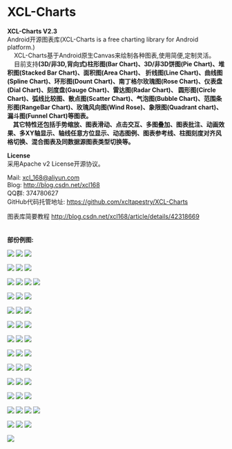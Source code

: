 XCL-Charts
==========

<b>XCL-Charts V2.3</b><br/>
  Android开源图表库(XCL-Charts is a free charting library for Android platform.) <br/>
 &nbsp;&nbsp;&nbsp;&nbsp;XCL-Charts基于Android原生Canvas来绘制各种图表,使用简便,定制灵活。<br/>
 &nbsp;&nbsp;&nbsp;&nbsp;目前支持<b>(3D/非3D,背向式)柱形图(Bar Chart)、3D/非3D饼图(Pie Chart)、堆积图(Stacked Bar Chart)、面积图(Area Chart)、
 折线图(Line Chart)、曲线图(Spline Chart)、环形图(Dount Chart)、南丁格尔玫瑰图(Rose Chart)、仪表盘(Dial Chart)、刻度盘(Gauge Chart)、雷达图(Radar Chart)、
 圆形图(Circle Chart)、弧线比较图、散点图(Scatter Chart)、气泡图(Bubble Chart)、范围条形图(RangeBar Chart)、玫瑰风向图(Wind Rose)、象限图(Quadrant chart)、漏斗图(Funnel Chart)等图表。<br/>
 &nbsp;&nbsp;&nbsp;&nbsp;其它特性还包括手势缩放、图表滑动、点击交互、多图叠加、图表批注、动画效果、多XY轴显示、轴线任意方位显示、动态图例、图表参考线、柱图刻度对齐风格切换、混合图表及同数据源图表类型切换等。</b><br/> 
 
 <b>License</b><br/>
      采用Apache v2 License开源协议。<br/>
 
  Mail: xcl_168@aliyun.com <br/>
  Blog: http://blog.csdn.net/xcl168 <br/>
 QQ群: 374780627
<br/> 
GitHub代码托管地址:
https://github.com/xcltapestry/XCL-Charts <br/>		

图表库简要教程
http://blog.csdn.net/xcl168/article/details/42318669 <br/>	
<br/>
 <b>部份例图:</b><br/> 
 
![](https://raw.githubusercontent.com/xcltapestry/XCL-Charts/master/screens/barpiechart.png)
![](https://raw.githubusercontent.com/xcltapestry/XCL-Charts/master/screens/area_ln_pie_chart.png)
![](https://raw.githubusercontent.com/xcltapestry/XCL-Charts/master/screens/spinnerBarChart2.png)

![](https://raw.githubusercontent.com/xcltapestry/XCL-Charts/master/screens/barchart_m.png)
![](https://raw.githubusercontent.com/xcltapestry/XCL-Charts/master/screens/stackedchart.png)
![](https://raw.githubusercontent.com/xcltapestry/XCL-Charts/master/screens/barchart2.png)

![](https://raw.githubusercontent.com/xcltapestry/XCL-Charts/master/screens/dydialchart1.gif)
![](https://raw.githubusercontent.com/xcltapestry/XCL-Charts/master/screens/dydialchart2.gif)
![](https://raw.githubusercontent.com/xcltapestry/XCL-Charts/master/screens/dydialchart3.gif)
![](https://raw.githubusercontent.com/xcltapestry/XCL-Charts/master/screens/dydialchart4.gif)

![](https://raw.githubusercontent.com/xcltapestry/XCL-Charts/master/screens/bar3dchart.png)
![](https://raw.githubusercontent.com/xcltapestry/XCL-Charts/master/screens/linechart.png)
![](https://raw.githubusercontent.com/xcltapestry/XCL-Charts/master/screens/splinechart.png)

![](https://raw.githubusercontent.com/xcltapestry/XCL-Charts/master/screens/pie3dchart.png)
![](https://raw.githubusercontent.com/xcltapestry/XCL-Charts/master/screens/radarchart_circle.png)
![](https://raw.githubusercontent.com/xcltapestry/XCL-Charts/master/screens/WindRoseChart.png)


![](https://raw.githubusercontent.com/xcltapestry/XCL-Charts/master/screens/rosechart.png)
![](https://raw.githubusercontent.com/xcltapestry/XCL-Charts/master/screens/circlechart.png)
![](https://raw.githubusercontent.com/xcltapestry/XCL-Charts/master/screens/spinnerBarChart.png)

![](https://raw.githubusercontent.com/xcltapestry/XCL-Charts/master/screens/gaugechart.png)
![](https://raw.githubusercontent.com/xcltapestry/XCL-Charts/master/screens/piechart2.png)
![](https://raw.githubusercontent.com/xcltapestry/XCL-Charts/master/screens/arclinechart.png)


![](https://raw.githubusercontent.com/xcltapestry/XCL-Charts/master/screens/dountchart.png)
![](https://raw.githubusercontent.com/xcltapestry/XCL-Charts/master/screens/bubblechart.png)
![](https://raw.githubusercontent.com/xcltapestry/XCL-Charts/master/screens/scatterchart.png)

![](https://raw.githubusercontent.com/xcltapestry/XCL-Charts/master/screens/radarchart_a.png)
![](https://raw.githubusercontent.com/xcltapestry/XCL-Charts/master/screens/areachart2.png)
![](https://raw.githubusercontent.com/xcltapestry/XCL-Charts/master/screens/rangebarchart.png)

![](https://raw.githubusercontent.com/xcltapestry/XCL-Charts/master/screens/mulaxischart1.png)
![](https://raw.githubusercontent.com/xcltapestry/XCL-Charts/master/screens/mulaxischart2.png)
![](https://raw.githubusercontent.com/xcltapestry/XCL-Charts/master/screens/mulbarchart.png)

![](https://raw.githubusercontent.com/xcltapestry/XCL-Charts/master/screens/QuadrantChart.png)
![](https://raw.githubusercontent.com/xcltapestry/XCL-Charts/master/screens/lines.png)
![](https://raw.githubusercontent.com/xcltapestry/XCL-Charts/master/screens/spinnerPieChart.png)

![](https://raw.githubusercontent.com/xcltapestry/XCL-Charts/master/screens/barchart8.png)
![](https://raw.githubusercontent.com/xcltapestry/XCL-Charts/master/screens/barchart9.png)
![](https://raw.githubusercontent.com/xcltapestry/XCL-Charts/master/screens/FunnelChart_desc.png)
![](https://raw.githubusercontent.com/xcltapestry/XCL-Charts/master/screens/FunnelChart_asc.png)

![](https://raw.githubusercontent.com/xcltapestry/XCL-Charts/master/screens/barchart_hh.png)
![](https://raw.githubusercontent.com/xcltapestry/XCL-Charts/master/screens/barchart_hhh.png)
![](https://raw.githubusercontent.com/xcltapestry/XCL-Charts/master/screens/circlechart2.png)

![](https://raw.githubusercontent.com/xcltapestry/XCL-Charts/master/screens/funnelchart2.png)
